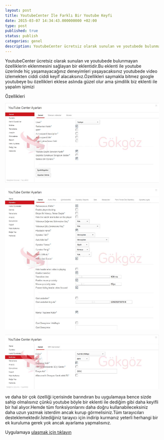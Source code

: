 ```yaml
---
layout: post
title: YoutubeCenter İle Farklı Bir Youtube Keyfi
date: 2015-03-07 14:34:43.000000000 +02:00
type: post
published: true
status: publish
categories: genel
description: YoutubeCenter ücretsiz olarak sunulan ve youtubede bulunmayan özelliklerin eklenmesini sağlayan bir eklentidir.Bu eklenti ile youtube üzerinde
---
```


YoutubeCenter ücretsiz olarak sunulan ve youtubede bulunmayan özelliklerin eklenmesini sağlayan bir eklentidir.Bu eklenti ile youtube üzerinde hiç yaşamayacağınız deneyimleri yaşayacaksınız youtubede video izlemekten ciddi ciddi keyif alacaksınız.Özellikleri saymakla bitmez google youtubeye bu özellikleri eklese aslında güzel olur ama şimdilik biz eklenti ile yapalım işimizi

Özellikleri

![youtubecentergorsel1](/assets/youtubecentergorsel1.jpg)

![youtubecentergorsel2](/assets/youtubecentergorsel2-e1425409466640.jpg)

![youtubecentergorsel3](/assets/youtubecentergorsel3.jpg)

ve daha bir çok özelliği içerisinde barındıran bu uygulamaya bence sizde sahip olmalısınız çünkü youtube böyle bir eklenti ile dediğim gibi daha keyifli bir hal alıyor.Hemde tüm fonksiyonlarını daha doğru kullanabileceksiniz daha uzun yazmak isterdim ancak kurup görmelisiniz.Tüm tarayıcıları desteklemektedir.İstediğiniz tarayıcı için indirip kurmanız yeterli herhangi bir ek kuruluma gerek yok ancak ayarlama yapmalısınız.

Uygulamaya [ulaşmak için tıklayın](https://github.com/YePpHa/YouTubeCenter/wiki/Developer-Version)
